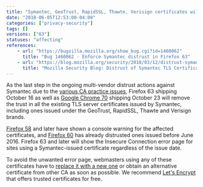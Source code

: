 ```yaml
---
title: "Symantec, GeoTrust, RapidSSL, Thawte, Verisign certificates will all be distrusted in October 2018"
date: "2018-06-05T12:53:00-04:00"
categories: ["privacy-security"]
tags: []
versions: ["63"]
statuses: "affecting"
references:
    - url: "https://bugzilla.mozilla.org/show_bug.cgi?id=1460062"
      title: "Bug 1460062 - Enforce Symantec distrust in Firefox 63"
    - url: "https://blog.mozilla.org/security/2018/03/12/distrust-symantec-tls-certificates/"
      title: "Mozilla Security Blog: Distrust of Symantec TLS Certificates"
---
```

As the last step in the ongoing multi-vendor distrust actions against Symantec due to the [various CA practice issues](https://wiki.mozilla.org/CA:Symantec_Issues), Firefox 63 shipping October 16 as well as [Google Chrome 70](https://security.googleblog.com/2017/09/chromes-plan-to-distrust-symantec.html) shipping October 23 will remove the trust in all the existing TLS server certificates issued by Symantec, including ones issued under the GeoTrust, RapidSSL, Thawte and Verisign brands.

[Firefox 58](https://www.fxsitecompat.com/en-CA/docs/2018/symantec-issued-certificates-will-soon-be-distrusted/) and later have shown a console warning for the affected certificates, and [Firefox 60](https://www.fxsitecompat.com/en-CA/docs/2018/symantec-certificates-issued-before-june-2016-are-now-distrusted/) has already distrusted ones issued before June 2016. Firefox 63 and later will show the Insecure Connection error page for sites using a Symantec-issued certificate regardless of the issue date.

To avoid the unwanted error page, webmasters using any of these certificates have to [replace it with a new one](https://www.symantec.com/connect/blogs/information-replacement-symantec-ssltls-certificates) or obtain an alternative certificate from other CA as soon as possible. We recommend [Let's Encrypt](https://letsencrypt.org/) that offers trusted certificates for free.
